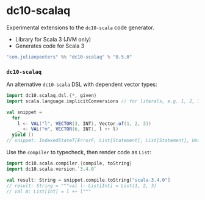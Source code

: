 # dc10-scalaq

Experimental extensions to the `dc10-scala` code generator.
 - Library for Scala 3 (JVM only)
 - Generates code for Scala 3

```scala
"com.julianpeeters" %% "dc10-scalaq" % "0.5.0"
```

### `dc10-scalaq`
An alternative `dc10-scala` DSL with dependent vector types:

```scala
import dc10.scalaq.dsl.{*, given}
import scala.language.implicitConversions // for literals, e.g. 1, 2, 3

val snippet = 
  for
    l <- VAL("l", VECTOR(3, INT), Vector.of(1, 2, 3))
    _ <- VAL("m", VECTOR(6, INT), l ++ l)
  yield ()
// snippet: IndexedStateT[ErrorF, List[Statement], List[Statement], Unit] = cats.data.IndexedStateT@29625966
```

Use the `compiler` to typecheck, then render code as `List`:

```scala
import dc10.scala.compiler.{compile, toString}
import dc10.scala.version.`3.4.0`

val result: String = snippet.compile.toString["scala-3.4.0"]
// result: String = """val l: List[Int] = List(1, 2, 3)
// val m: List[Int] = l ++ l"""
```